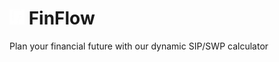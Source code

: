 # <img src="https://raw.githubusercontent.com/bipinkrish/finflow/refs/heads/main/src/app/favicon.png" width="24"> FinFlow

Plan your financial future with our dynamic SIP/SWP calculator
